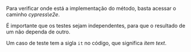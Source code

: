 Para verificar onde está a implementação do método, basta acessar o caminho *cypress\e2e*.

É importante que os testes sejam independentes, para que o resultado de um não dependa de outro.

Um caso de teste tem a sigla `it` no código, que significa *item text*.